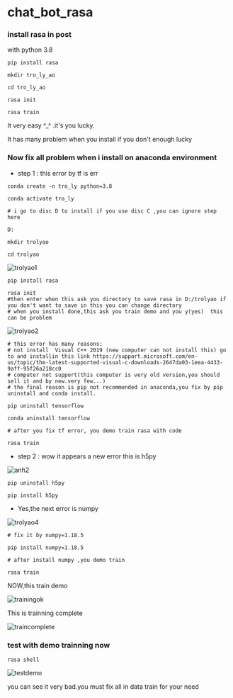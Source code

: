 # chat_bot_rasa

### install rasa in post

with python 3.8
```
pip install rasa

mkdir tro_ly_ao

cd tro_ly_ao

rasa init

rasa train
```
It very easy ^_^ .it's you lucky.

It has many problem when you install if you don't enough lucky

### Now fix all problem when i install on anaconda environment
- step 1 : this error by tf is err 
```
conda create -n tro_ly python=3.8

conda activate tro_ly

# i go to disc D to install if you use disc C ,you can ignore step here

D:

mkdir trolyao

cd trolyao
```
![trolyao1](https://user-images.githubusercontent.com/61773507/134264797-28ff1e76-e33e-46d6-96b5-4dc588359b52.jpg)

```
pip install rasa

rasa init
#then enter when this ask you directory to save rasa in D:/trolyao if you don't want to save in this you can change directory 
# when you install done,this ask you train demo and you y(yes)  this can be problem 
```
![trolyao2](https://user-images.githubusercontent.com/61773507/134265190-5928b69c-6718-4806-b769-46d473aa103b.jpg)

```
# this error has many reasons:
# not install  Visual C++ 2019 (new computer can not install this) go to and installin this link https://support.microsoft.com/en-us/topic/the-latest-supported-visual-c-downloads-2647da03-1eea-4433-9aff-95f26a218cc0
# computer not support(this computer is very old version,you should sell it and by new.very few...)
# the final reason is pip not recommended in anaconda,you fix by pip uninstall and conda install.

pip uninstall tensorflow

conda uninstall tensorflow

# after you fix tf error, you demo train rasa with code

rasa train
```
- step 2 : wow it appears a new error this is h5py

![anh2](https://user-images.githubusercontent.com/61773507/134265681-9d69d045-4c61-41fa-a902-f6dd28d7c401.jpg)

```
pip uninstall h5py

pip install h5py
```

- Yes,the next error is numpy 

![trolyao4](https://user-images.githubusercontent.com/61773507/134266099-0f18fba3-6595-451d-9e87-c7faa59065f4.jpg)

```
# fix it by numpy=1.18.5

pip install numpy=1.18.5

# after install numpy ,you demo train

rasa train
```
NOW,this train demo

![trainingok](https://user-images.githubusercontent.com/61773507/134267340-84937703-3fb3-4fac-ad6b-24ea303df9e8.jpg)

This is trainning complete

![traincomplete](https://user-images.githubusercontent.com/61773507/134267555-25063adf-3476-4f9a-9b15-9ba5d4c520c2.jpg)

### test with demo trainning now
 ```
 rasa shell
 ```
 
 ![testdemo](https://user-images.githubusercontent.com/61773507/134267925-e8694b84-dd27-49ec-af2b-d94b05b8f5b9.jpg)

you can see it very bad.you must fix all in data train for your need

### 
